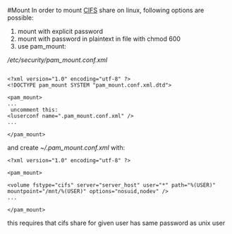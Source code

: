 #Mount
In order to mount [CIFS](https://en.wikipedia.org/wiki/Server_Message_Block) share on linux, following options are possible:

1. mount with explicit password
2. mount with password in plaintext in file with chmod 600
3. use pam_mount:

_/etc/security/pam_mount.conf.xml_
```

<?xml version="1.0" encoding="utf-8" ?>
<!DOCTYPE pam_mount SYSTEM "pam_mount.conf.xml.dtd">

<pam_mount>
...
 uncomment this:
<luserconf name=".pam_mount.conf.xml" />
...

</pam_mount>
```

and create _~/.pam_mount.conf.xml_ with:
```
<?xml version="1.0" encoding="utf-8" ?>

<pam_mount>

<volume fstype="cifs" server="server_host" user="*" path="%(USER)" mountpoint="/mnt/%(USER)" options="nosuid,nodev" />
...

</pam_mount>
```

this requires that cifs share for given user has same password as unix user
